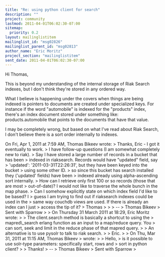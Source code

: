 ```yaml
---
title: "Re: using python client for search"
description: ""
project: community
lastmod: 2011-04-01T06:02:30-07:00
sitemap:
  priority: 0.2
layout: mailinglistitem
mailinglist_id: "msg02826"
mailinglist_parent_id: "msg02813"
author_name: "Eric Moritz"
project_section: "mailinglistitem"
sent_date: 2011-04-01T06:02:30-07:00
---
```



Hi Thomas,

This is beyond my understanding of the internal storage of Riak Search
indexes, but I don't think they're stored in any ordered way.

What I believe is happening under the covers when things are being
indexed is pointers to documents are created under specialized keys.
For instance if the word "automobile" is indexed for the "products"
index, there's an index document stored under something like:
products.automobile that points to the documents that have that value.

I may be completely wrong, but based on what I've read about Riak
Search, I don't believe there is a sort order internally to indexes.


On Fri, Apr 1, 2011 at 7:59 AM, Thomas Bikeev  wrote:
&gt; Thanks, Eric - I got it eventually to work.
&gt; I have follow-up questions (I am somewhat completely new to riak).
&gt; Say I have stored a large number of records in a bucket that has been
&gt; indexed in riaksearch. Records would have "updated" field, say
&gt; 'updated': '2011-03-31T22:26:31', but they have been keyed into the bucket
&gt; using some other ID.
&gt; so since this bucket has search installed they ('updated' fields) have been
&gt; indexed already using alpha-ascending sort internally.
&gt; How can I retrieve only first 100 or so records (those that are most
&gt; out-of-date)? I would not like to traverse the whole bunch in the map phase.
&gt; Can I somehow explicitly state on which index field I'd like to be based? I
&gt; guess I am trying to find out if riaksearch indexes could be used in the
&gt; same way couchdb views are used. If there is already an index can I just
&gt; access the tip of it?
&gt; Thomas
&gt;
&gt;
&gt; --
&gt; Thomas Bikeev
&gt; Sent with Sparrow
&gt;
&gt; On Thursday 31 March 2011 at 18:29, Eric Moritz wrote:
&gt;
&gt; The client.search method is basically a shortcut to using the
&gt; mapred\\_search erlang function as an input to a map/reduce query. You
&gt; can sort, seek and limit in the reduce phase of that mapred query.
&gt;
&gt; An alternative is to use pysolr to talk to riak search.
&gt;
&gt; Eric.
&gt;
&gt; On Thu, Mar 31, 2011 at 11:15 AM, Thomas Bikeev 
&gt; wrote:
&gt;
&gt; Hello,
&gt; is it possible to use solr-type parameters: specifically start, rows and
&gt; sort in python client?
&gt;
&gt; Thanks!
&gt; --
&gt; Thomas Bikeev
&gt; Sent with Sparrow
&gt;
